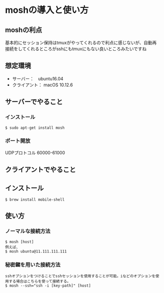 # moshの導入と使い方  
## moshの利点  
基本的にセッション保持はtmuxがやってくれるので利点に感じないが、自動再接続をしてくれるところがsshにもtmuxにもない良いところみたいですね  

## 想定環境  
- サーバー：　ubuntu16.04  
- クライアント： macOS 10.12.6

## サーバーでやること  
### インストール  
```
$ sudo apt-get install mosh 
```
### ポート開放  
UDPプロトコル 60000-61000  

## クライアントでやること  
## インストール  
```
$ brew install mobile-shell
```

## 使い方  
### ノーマルな接続方法   
```
$ mosh [host]
例えば、
$ mosh ubuntu@11.111.111.111  
```

### 秘密鍵を用いた接続方法  
```
sshオプションをつけることでsshセッションを使用することが可能。iなどのオプションを使用する場合はこちらを使って接続する。  
$ mosh --ssh="ssh -i [key-path]" [host]
```

